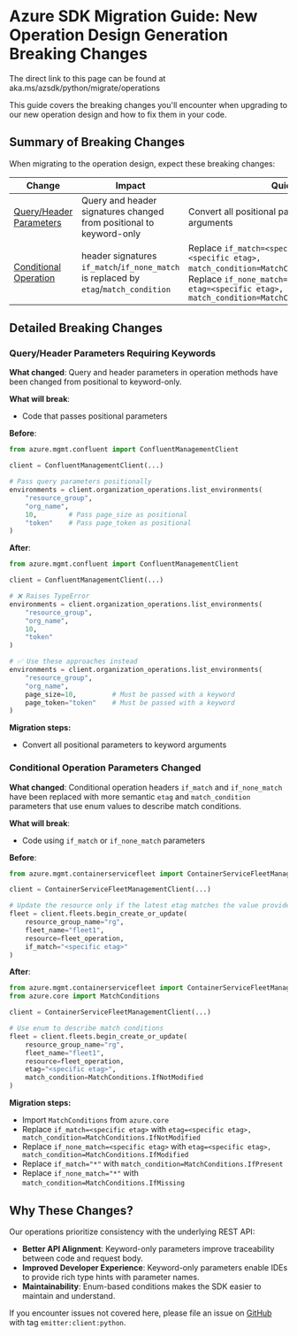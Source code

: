 # Azure SDK Migration Guide: New Operation Design Generation Breaking Changes

The direct link to this page can be found at aka.ms/azsdk/python/migrate/operations

This guide covers the breaking changes you'll encounter when upgrading to our new operation design and how to fix them in your code.

## Summary of Breaking Changes

When migrating to the operation design, expect these breaking changes:

| Change                                                                              | Impact                                                    | Quick Fix                                                                         |
| ----------------------------------------------------------------------------------- | --------------------------------------------------------- | --------------------------------------------------------------------------------- |
| [Query/Header Parameters](#queryheader-parameters-requiring-keywords) | Query and header signatures changed from positional to keyword-only | Convert all positional parameters to keyword arguments |
| [Conditional Operation](#conditional-operation-parameters-changed) | header signatures `if_match`/`if_none_match` is replaced by `etag`/`match_condition` | Replace `if_match=<specific etag>` with `etag=<specific etag>, match_condition=MatchConditions.IfNotModified`,<br>Replace `if_none_match=<specific etag>` with `etag=<specific etag>, match_condition=MatchConditions.IfModified` |

## Detailed Breaking Changes

### Query/Header Parameters Requiring Keywords

**What changed**: Query and header parameters in operation methods have been changed from positional to keyword-only.

**What will break**:

- Code that passes positional parameters

**Before**:

```python
from azure.mgmt.confluent import ConfluentManagementClient

client = ConfluentManagementClient(...)

# Pass query parameters positionally
environments = client.organization_operations.list_environments(
    "resource_group",
    "org_name", 
    10,        # Pass page_size as positional
    "token"    # Pass page_token as positional
)
```

**After**:

```python
from azure.mgmt.confluent import ConfluentManagementClient

client = ConfluentManagementClient(...)

# ❌ Raises TypeError
environments = client.organization_operations.list_environments(
    "resource_group",
    "org_name", 
    10,
    "token"
)

# ✅ Use these approaches instead
environments = client.organization_operations.list_environments(
    "resource_group",
    "org_name",
    page_size=10,         # Must be passed with a keyword
    page_token="token"    # Must be passed with a keyword
)
```

**Migration steps:**

- Convert all positional parameters to keyword arguments

### Conditional Operation Parameters Changed

**What changed**: Conditional operation headers `if_match` and `if_none_match` have been replaced with more semantic `etag` and `match_condition` parameters that use enum values to describe match conditions.

**What will break**:

- Code using `if_match` or `if_none_match` parameters

**Before**:

```python
from azure.mgmt.containerservicefleet import ContainerServiceFleetManagementClient

client = ContainerServiceFleetManagementClient(...)

# Update the resource only if the latest etag matches the value provided in this header
fleet = client.fleets.begin_create_or_update(
    resource_group_name="rg",
    fleet_name="fleet1", 
    resource=fleet_operation,
    if_match="<specific etag>"
)
```

**After**:

```python
from azure.mgmt.containerservicefleet import ContainerServiceFleetManagementClient
from azure.core import MatchConditions

client = ContainerServiceFleetManagementClient(...)

# Use enum to describe match conditions
fleet = client.fleets.begin_create_or_update(
    resource_group_name="rg",
    fleet_name="fleet1",
    resource=fleet_operation,
    etag="<specific etag>",
    match_condition=MatchConditions.IfNotModified
)
```

**Migration steps:**

- Import `MatchConditions` from `azure.core`
- Replace `if_match=<specific etag>` with `etag=<specific etag>, match_condition=MatchConditions.IfNotModified`
- Replace `if_none_match=<specific etag>` with `etag=<specific etag>, match_condition=MatchConditions.IfModified`
- Replace `if_match="*"` with `match_condition=MatchConditions.IfPresent`
- Replace `if_none_match="*"` with `match_condition=MatchConditions.IfMissing`

## Why These Changes?

Our operations prioritize consistency with the underlying REST API:

- **Better API Alignment**: Keyword-only parameters improve traceability between code and request body.
- **Improved Developer Experience**: Keyword-only parameters enable IDEs to provide rich type hints with parameter names.
- **Maintainability**: Enum-based conditions makes the SDK easier to maintain and understand.

If you encounter issues not covered here, please file an issue on [GitHub](https://github.com/microsoft/typespec/issues) with tag `emitter:client:python`.
